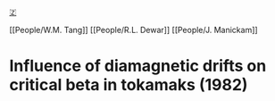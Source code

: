 [🇿](zotero://select/groups/5630717/items/654NHWZS)

[[People/W.M. Tang]] [[People/R.L. Dewar]] [[People/J. Manickam]] 
# Influence of diamagnetic drifts on critical beta in tokamaks (1982)

